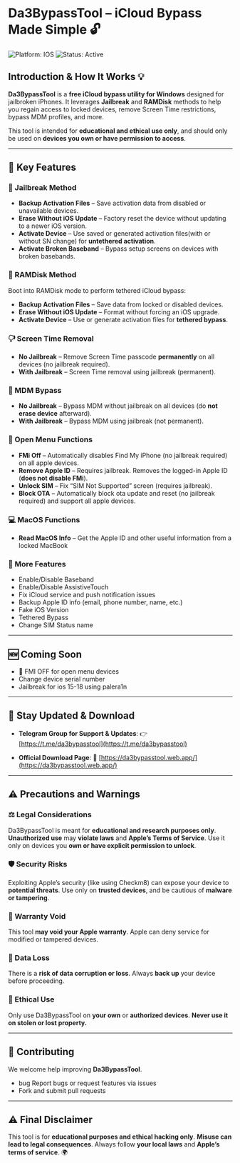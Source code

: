 # Da3BypassTool – iCloud Bypass Made Simple 🔓

![Platform: IOS](https://img.shields.io/badge/platform-IOS-blue)
![Status: Active](https://img.shields.io/badge/status-active-brightgreen)

## Introduction & How It Works 💡

**Da3BypassTool** is a **free iCloud bypass utility for Windows** designed for jailbroken iPhones. It leverages **Jailbreak** and **RAMDisk** methods to help you regain access to locked devices, remove Screen Time restrictions, bypass MDM profiles, and more.

This tool is intended for **educational and ethical use only**, and should only be used on **devices you own or have permission to access**.

---

## 🔑 Key Features

### 🚀 Jailbreak Method

* **Backup Activation Files** – Save activation data from disabled or unavailable devices.
* **Erase Without iOS Update** – Factory reset the device without updating to a newer iOS version.
* **Activate Device** – Use saved or generated activation files(with or without SN change) for **untethered activation**.
* **Activate Broken Baseband** – Bypass setup screens on devices with broken basebands.

### 📀 RAMDisk Method

Boot into RAMDisk mode to perform tethered iCloud bypass:

* **Backup Activation Files** – Save data from locked or disabled devices.
* **Erase Without iOS Update** – Format without forcing an iOS upgrade.
* **Activate Device** – Use or generate activation files for **tethered bypass**.

### 🖓 Screen Time Removal

* **No Jailbreak** – Remove Screen Time passcode **permanently** on all devices (no jailbreak required).
* **With Jailbreak** – Screen Time removal using jailbreak (permanent).

### 📱 MDM Bypass

* **No Jailbreak** – Bypass MDM without jailbreak on all devices (do **not erase device** afterward).
* **With Jailbreak** – Bypass MDM using jailbreak (not permanent).

### 🧹 Open Menu Functions

* **FMi Off** – Automatically disables Find My iPhone (no jailbreak required) on all apple devices.
* **Remove Apple ID** – Requires jailbreak. Removes the logged-in Apple ID (**does not disable FMi**).
* **Unlock SIM** – Fix “SIM Not Supported” screen (requires jailbreak).
* **Block OTA** – Automatically block ota update and reset (no jailbreak required) and support all apple devices.

### 💻 MacOS Functions

* **Read MacOS Info** – Get the Apple ID and other useful information from a locked MacBook

### 🔧 More Features

* Enable/Disable Baseband
* Enable/Disable AssistiveTouch
* Fix iCloud service and push notification issues
* Backup Apple ID info (email, phone number, name, etc.)
* Fake iOS Version
* Tethered Bypass
* Change SIM Status name

---

## 🆕 Coming Soon

* 📲 FMI OFF for open menu devices
* Change device serial number
* Jailbreak for ios 15-18 using palera1n

---

## 📢 Stay Updated & Download

* **Telegram Group for Support & Updates**:
  👉 [https://t.me/da3bypasstool](https://t.me/da3bypasstool)

* **Official Download Page**:
  📅 [https://da3bypasstool.web.app/](https://da3bypasstool.web.app/)

---

## ⚠️ Precautions and Warnings

### ⚖️ Legal Considerations

Da3BypassTool is meant for **educational and research purposes only**.
**Unauthorized use** may **violate laws** and **Apple’s Terms of Service**. Use it only on devices you **own or have explicit permission to unlock**.

### 🛡️ Security Risks

Exploiting Apple’s security (like using Checkm8) can expose your device to **potential threats**. Use only on **trusted devices**, and be cautious of **malware or tampering**.

### 📜 Warranty Void

This tool **may void your Apple warranty**. Apple can deny service for modified or tampered devices.

### 📀 Data Loss

There is a **risk of data corruption or loss**. Always **back up** your device before proceeding.

### 🌱 Ethical Use

Only use Da3BypassTool on **your own** or **authorized devices**.
**Never use it on stolen or lost property.**

---

## 🤝 Contributing

We welcome help improving **Da3BypassTool**.

* bug Report bugs or request features via issues
* Fork and submit pull requests

---

## ⚠️ Final Disclaimer

This tool is for **educational purposes and ethical hacking only**.
**Misuse can lead to legal consequences**.
Always follow **your local laws** and **Apple’s terms of service**. 🌍
